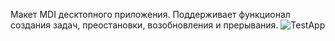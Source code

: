 Макет MDI десктопного приложения. Поддерживает функционал создания задач, преостановки, возобновления и прерывания.
![TestApp](https://github.com/nebrosarth/TestApp/assets/68643510/f42b5173-683f-4ab0-b098-7ddccf2837ea)

